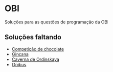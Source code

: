 # OBI
 Soluções para as questões de programação da OBI

## Soluções faltando

* [Competição de chocolate](https://olimpiada.ic.unicamp.br/pratique/pj/2009/f2/choco/)
* [Gincana](https://olimpiada.ic.unicamp.br/pratique/pj/2011/f2/gincana/)
* [Caverna de Ordinskaya](https://olimpiada.ic.unicamp.br/pratique/pj/2016/f2/caverna/)
* [Onibus](https://olimpiada.ic.unicamp.br/pratique/pj/2017/f3/onibus/)